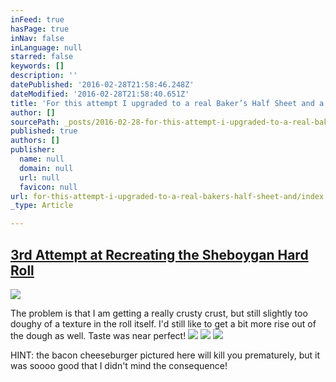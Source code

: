 ```yaml
---
inFeed: true
hasPage: true
inNav: false
inLanguage: null
starred: false
keywords: []
description: ''
datePublished: '2016-02-28T21:58:46.248Z'
dateModified: '2016-02-28T21:58:40.651Z'
title: 'For this attempt I upgraded to a real Baker’s Half Sheet and a fairly massive Baking Stone to simulate a bakeries’ brick oven. Both helped.The problem is that I am getting a really crusty crust, but still slightly too doughy of a texture in the roll itself. I’d still like to get a bit more rise out of the dough as well. Taste was near perfect!'
author: []
sourcePath: _posts/2016-02-28-for-this-attempt-i-upgraded-to-a-real-bakers-half-sheet-and.md
published: true
authors: []
publisher:
  name: null
  domain: null
  url: null
  favicon: null
url: for-this-attempt-i-upgraded-to-a-real-bakers-half-sheet-and/index.html
_type: Article

---
```

## [3rd Attempt at Recreating the Sheboygan Hard Roll][0]
![](https://imgflo.herokuapp.com/graph/vahj1ThiexotieMo/58a65b41bd204990c4c61643ce2090af/passthrough.jpg?height=500&input=https%3A%2F%2Fs3-us-west-2.amazonaws.com%2Fthe-grid-img%2Fp%2F01afede98b4c5bc6ce46b341e5ba09c742d08535.jpg&width=750)

The problem is that I am getting a really crusty crust, but still slightly too doughy of a texture in the roll itself. I'd still like to get a bit more rise out of the dough as well. Taste was near perfect!
![](https://imgflo.herokuapp.com/graph/vahj1ThiexotieMo/0326137de5b4126588b4478f5e011146/passthrough.jpg?height=500&input=https%3A%2F%2Fs3-us-west-2.amazonaws.com%2Fthe-grid-img%2Fp%2F1a2c2b6d971f877dd5ab02d8537277dca66904e8.jpg&width=750)
![](https://the-grid-user-content.s3-us-west-2.amazonaws.com/ac4f9da0-ee27-4db9-a974-94e32bf4d73b.jpg)
![](https://imgflo.herokuapp.com/graph/vahj1ThiexotieMo/c9e79c0e104862e7e8ace7187f31e7f6/passthrough.jpg?height=500&input=https%3A%2F%2Fs3-us-west-2.amazonaws.com%2Fthe-grid-img%2Fp%2Fa88adf88490f30b65bd7952d760543c28da295cd.jpg&width=750)

HINT: the bacon cheeseburger pictured here will kill you prematurely, but it was soooo good that I didn't mind the consequence!

[0]: http://www.carbonboy.us/3rd-attempt-at-recreating-the-sheboygan-hard-roll/ "Permanent link to 3rd Attempt at Recreating the Sheboygan Hard Roll"